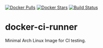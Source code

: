 [![Docker Pulls](https://img.shields.io/docker/pulls/johannweging/ci-runner.svg)](https://hub.docker.com/r/johannweging/ci-runner/)
[![Docker Stars](https://img.shields.io/docker/stars/johannweging/ci-runner.svg)](https://hub.docker.com/r/johannweging/ci-runner/)
[![Build Status](https://travis-ci.org/JohannWeging/docker-ci-runner.svg?branch=master)](https://travis-ci.org/JohannWeging/docker-ci-runner)
# docker-ci-runner
Minimal Arch Linux Image for CI testing.
